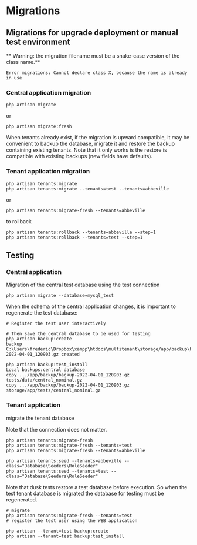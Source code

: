 # Migrations

## Migrations for upgrade deployment or manual test environment

** Warning: the migration filename must be a snake-case version of the class name.**

    Error migrations: Cannot declare class X, because the name is already in use

### Central application migration

    php artisan migrate
    
or

    php artisan migrate:fresh
    
When tenants already exist, if the migration is upward compatible, it may be convenient to backup the database, migrate it and restore the backup containing existing tenants. Note that it only works is the restore is compatible with existing backups (new fields have defaults).


### Tenant application migration

    php artisan tenants:migrate
    php artisan tenants:migrate --tenants=test --tenants=abbeville

or

    php artisan tenants:migrate-fresh --tenants=abbeville
    
to rollback

    php artisan tenants:rollback --tenants=abbeville --step=1
    php artisan tenants:rollback --tenants=test --step=1
    
## Testing

### Central application
    
Migration of the central test database using the test connection
    
    php artisan migrate --database=mysql_test
    
When the schema of the central application changes, it is important to regenerate the test database:

    # Register the test user interactively
    
    # Then save the central database to be used for testing
    php artisan backup:create
    backup C:\Users\frederic\Dropbox\xampp\htdocs\multitenant\storage/app/backup\backup-2022-04-01_120903.gz created

    php artisan backup:test_install
    Local backups:central database
    copy .../app/backup/backup-2022-04-01_120903.gz tests/data/central_nominal.gz
    copy .../app/backup/backup-2022-04-01_120903.gz storage/app/tests/central_nominal.gz
    
### Tenant application
    
migrate the tenant database

Note that the connection does not matter.
    
    php artisan tenants:migrate-fresh
    php artisan tenants:migrate-fresh --tenants=test
    php artisan tenants:migrate-fresh --tenants=abbeville
    
    php artisan tenants:seed --tenants=abbeville --class="Database\Seeders\RoleSeeder"
    php artisan tenants:seed --tenants=test --class="Database\Seeders\RoleSeeder"
    
Note that dusk tests restore a test database before execution. So when the test tenant database is migrated the database for testing must be regenerated. 

    # migrate
    php artisan tenants:migrate-fresh --tenants=test
    # register the test user using the WEB application
    
    php artisan --tenant=test backup:create
    php artisan --tenant=test backup:test_install

    
